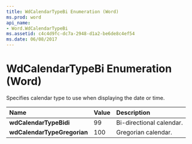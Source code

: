 ```yaml
---
title: WdCalendarTypeBi Enumeration (Word)
ms.prod: word
api_name:
- Word.WdCalendarTypeBi
ms.assetid: c4c4d9fc-dc7a-2948-d1a2-be6de8c4ef54
ms.date: 06/08/2017
---
```



# WdCalendarTypeBi Enumeration (Word)

Specifies calendar type to use when displaying the date or time.



|**Name**|**Value**|**Description**|
|:-----|:-----|:-----|
| **wdCalendarTypeBidi**|99|Bi-directional calendar.|
| **wdCalendarTypeGregorian**|100|Gregorian calendar.|

